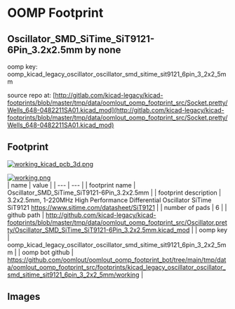 # OOMP Footprint  
## Oscillator_SMD_SiTime_SiT9121-6Pin_3.2x2.5mm  by none  
  
oomp key: oomp_kicad_legacy_oscillator_oscillator_smd_sitime_sit9121_6pin_3_2x2_5mm  
  
source repo at: [http://gitlab.com/kicad-legacy/kicad-footprints/blob/master/tmp/data/oomlout_oomp_footprint_src/Socket.pretty/Wells_648-0482211SA01.kicad_mod](http://gitlab.com/kicad-legacy/kicad-footprints/blob/master/tmp/data/oomlout_oomp_footprint_src/Socket.pretty/Wells_648-0482211SA01.kicad_mod)  
## Footprint  
  
[![working_kicad_pcb_3d.png](working_kicad_pcb_3d_600.png)](working_kicad_pcb_3d.png)  
  
[![working.png](working_600.png)](working.png)  
| name | value | 
| --- | --- | 
| footprint name | Oscillator_SMD_SiTime_SiT9121-6Pin_3.2x2.5mm | 
| footprint description | 3.2x2.5mm, 1-220MHz High Performance Differential Oscillator SiTime SiT9121 https://www.sitime.com/datasheet/SiT9121 | 
| number of pads | 6 | 
| github path | http://github.com/kicad-legacy/kicad-footprints/blob/master/tmp/data/oomlout_oomp_footprint_src/Oscillator.pretty/Oscillator_SMD_SiTime_SiT9121-6Pin_3.2x2.5mm.kicad_mod | 
| oomp key | oomp_kicad_legacy_oscillator_oscillator_smd_sitime_sit9121_6pin_3_2x2_5mm | 
| oomp bot github | https://github.com/oomlout/oomlout_oomp_footprint_bot/tree/main/tmp/data/oomlout_oomp_footprint_src/footprints/kicad_legacy_oscillator_oscillator_smd_sitime_sit9121_6pin_3_2x2_5mm/working | 
## Images  
